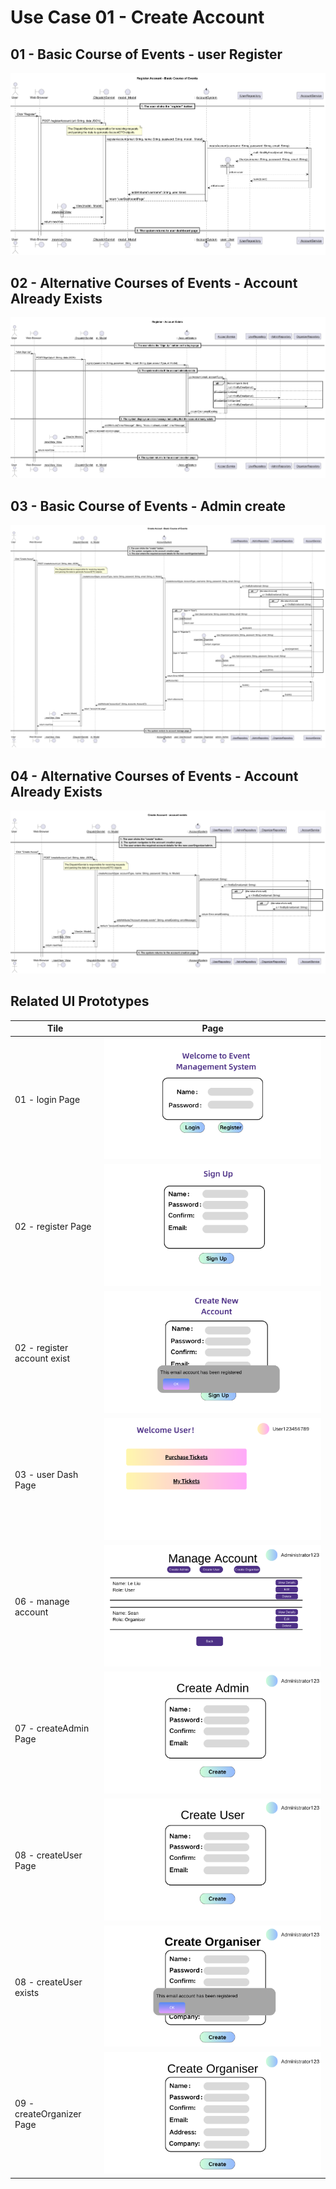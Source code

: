 # Use Case 01 - Create Account

## 01 - Basic Course of Events - user Register


![Use Case Name - Basic Course of Events](/03-design/usecases/images/01-register-basic.png)

## 02 - Alternative Courses of Events - Account Already Exists



![Use Case Name - Basic Course of Events](/03-design/usecases/images/01-alternate-register-account-existed.png)

## 03 - Basic Course of Events - Admin create


![Create Account - Basic](/03-design/usecases/images/01-create-accout-basic.png)
## 04 - Alternative Courses of Events - Account Already Exists


![Create Account - Account existed](/03-design/usecases/images/01-alternate-create-account-existed.png)
## Related UI Prototypes
| Tile                        | Page                                                                     |
|-----------------------------|--------------------------------------------------------------------------|
| 01 - login Page             | ![Login Page](/01-requirements/ui/01-login-page.png)                     |
| 02 - register Page          | ![Account Creation Page](/01-requirements/ui/02-register-page.png)       |
| 02 - register account exist | ![account exist](/01-requirements/ui/02-register-page-account-exist.png) |
| 03 - user Dash Page         | ![User Dashboard](/01-requirements/ui/03-user-dash-page.png)             |
| 06 - manage account         | ![Account Management Page](/01-requirements/ui/06-manage-account.png)    | 
| 07 - createAdmin Page       | ![CreateAdmin Page](/01-requirements/ui/07-create-admin.png)             | 
| 08 - createUser Page        | ![CreateUser Page](/01-requirements/ui/08-create-user.png)               |
| 08 - createUser exists      | ![](/01-requirements/ui/08-create-user-exists.png)                       |
| 09 - createOrganizer Page   | ![CreateOrganizer Page](/01-requirements/ui/09-create-organiser.png)     |
